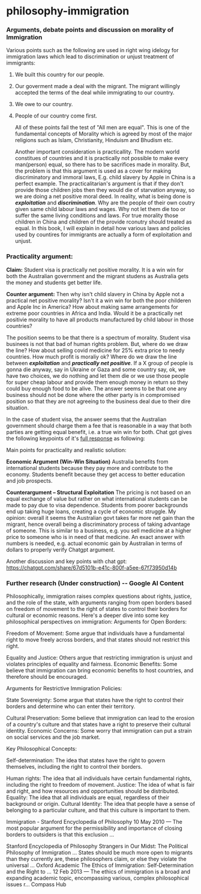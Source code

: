 # philosophy-immigration

### Arguments, debate points and discussion on morality of Immigration

Various points such as the following are used in right wing idelogy for immigration laws which lead to discrimination or unjust treatment of immigrants:  

1. We built this country for our people.
2. Our goverment made a deal with the migrant. The migrant willingly accepted the terms of the deal while immigrating to our country.
3. We owe to our country.
4. People of our country come first.

   All of these points fail the test of "All men are equal". This is one of the fundamental concepts of Morality which is agreed by most of the major religions such as Islam, Christianity, Hinduism and Bhudism etc.

   Another important consideration is practicallity. The modern world constitues of countries and it is practically not possible to make every man(person) equal, so there has to be sacrifices made in morality. But, the problem is that this argument is used as a cover for making discriminatory and immoral laws, E.g. child slavery by Apple in China is a perfect example. The practicalitarian's argument is that if they don't provide those children jobs then they would die of starvation anyway, so we are doing a net positive moral deed. In reality, what is being done is ***exploitation*** and ***discrimination***. Why are the people of their own coutry given same child labour laws and wages. Why not let them die too or suffer the same living conditions and laws. For true morality those children in China and children of the provide rconutry should treated as equal. In this book, I will explain in detail how various laws and policies used by countires for immigrants are actually a form of exploitation and unjust.

### Practicality argument:  

**Claim:** Student visa is practically net positive morality. It is a win win for both the Australian government and the migrant studens as Australia gets the money and students get better life.  

**Counter argument:** Then why isn't child slavery in China by Apple not a practical net positive morality? Isn't it a win win for both the poor childeren and Apple Inc in America? How about making same arrangements for extreme poor countries in Africa and India. Would it be a practically net positivie morality to have all products manufactured by child labour in those countries? 

The position seems to be that there is a spectrum of morality. Student visa businees is not that bad of human rights problem. But, where do we draw the line? How about selling covid medicine for 25% extra price to needy countries. How much profit is moraliy ok? Where do we draw the line between ***exploitation*** and ***practically net positive***. If a X group of people is gonna die anyway, say in Ukraine or Gaza and some country say, ok, we have two choices, we do nothing and let them die or we use those people for super cheap labour and provide them enough money in return so they could buy enough food to be alive. The answer seems to be that one any business should not be done where the other party is in compromised position so that they are not agreeing to the business deal due to their dire situation. 

In the case of student visa, the answer seems that the Australian government should charge them a fee that is reasonable in a way that both parties are getting equal benefit, i.e. a true win win for both. Chat gpt gives the following keypoints of it's [full response](https://chatgpt.com/share/67d4f345-e7d4-800f-a94d-0ae3c36be11f) as following:


Main points for practicality and realistic solution: 

**Economic Argument (Win-Win Situation)**
    Australia benefits from international students because they pay more and contribute to the economy.
    Students benefit because they get access to better education and job prospects.

**Counterargument – Structural Exploitation**
    The pricing is not based on an equal exchange of value but rather on what international students can be made to pay due to visa dependence.
    Students from poorer backgrounds end up taking huge loans, creating a cycle of economic struggle.
My opinion: overall it seems the Australian govt takes far more net gain than the migrant, hence overall being a discriminatory process of taking advantage of someone. This is similar to a business, e.g. you sell medicine at a higher price to someone who is in need of that medicine. An exact answer with numbers is needed, e.g. actual economic gain by Australian in terms of dollars to properly verify Chatgpt argument.

Another discussion and key points with chat gpt: https://chatgpt.com/share/67d5101b-e41c-800f-a5ee-67f73950d14b

### Further research (Under construction) -- Google AI Content

Philosophically, immigration raises complex questions about rights, justice, and the role of the state, with arguments ranging from open borders based on freedom of movement to the right of states to control their borders for cultural or economic reasons. 
Here's a deeper dive into some key philosophical perspectives on immigration:
Arguments for Open Borders:

 Freedom of Movement:
 Some argue that individuals have a fundamental right to move freely across borders, and that states should not restrict this right. 

Equality and Justice:
Others argue that restricting immigration is unjust and violates principles of equality and fairness. 
Economic Benefits:
Some believe that immigration can bring economic benefits to host countries, and therefore should be encouraged. 

Arguments for Restrictive Immigration Policies:

 State Sovereignty:
 Some argue that states have the right to control their borders and determine who can enter their territory. 

Cultural Preservation:
Some believe that immigration can lead to the erosion of a country's culture and that states have a right to preserve their cultural identity. 
Economic Concerns:
Some worry that immigration can put a strain on social services and the job market. 

Key Philosophical Concepts:

 Self-determination:
 The idea that states have the right to govern themselves, including the right to control their borders. 

Human rights:
The idea that all individuals have certain fundamental rights, including the right to freedom of movement. 
Justice:
The idea of what is fair and right, and how resources and opportunities should be distributed. 
Equality:
The idea that all individuals are equal, regardless of their background or origin. 
Cultural Identity:
The idea that people have a sense of belonging to a particular culture, and that this culture is important to them. 

 Immigration - Stanford Encyclopedia of Philosophy
 10 May 2010 — The most popular argument for the permissibility and importance of closing borders to outsiders is that this exclusion ...

Stanford Encyclopedia of Philosophy
Strangers in Our Midst: The Political Philosophy of Immigration ...
States should be much more open to migrants than they currently are, these philosophers claim, or else they violate the universal ...
Oxford Academic
The Ethics of Immigration: Self‐Determination and the Right to ...
12 Feb 2013 — The ethics of immigration is a broad and expanding academic topic, encompassing various, complex philosophical issues r...
Compass Hub



